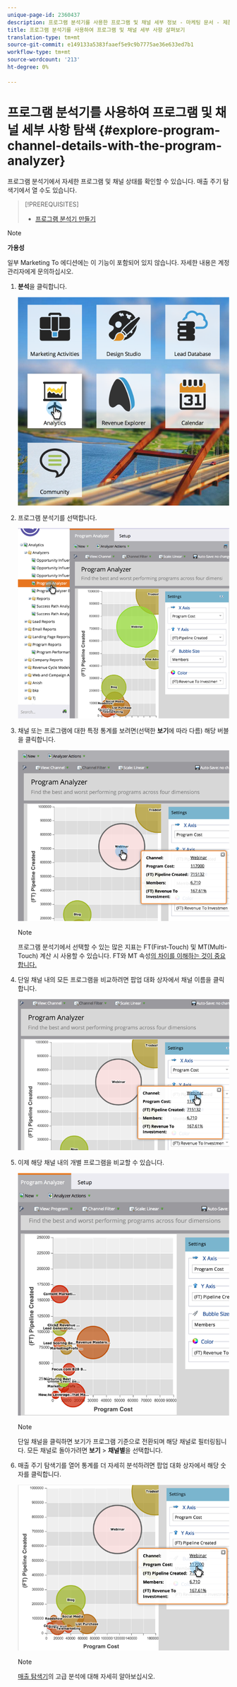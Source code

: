 ```yaml
---
unique-page-id: 2360437
description: 프로그램 분석기를 사용한 프로그램 및 채널 세부 정보 - 마케팅 문서 - 제품 설명서
title: 프로그램 분석기를 사용하여 프로그램 및 채널 세부 사항 살펴보기
translation-type: tm+mt
source-git-commit: e149133a5383faaef5e9c9b7775ae36e633ed7b1
workflow-type: tm+mt
source-wordcount: '213'
ht-degree: 0%

---
```



# 프로그램 분석기를 사용하여 프로그램 및 채널 세부 사항 탐색 {#explore-program-channel-details-with-the-program-analyzer}

프로그램 분석기에서 자세한 프로그램 및 채널 상태를 확인할 수 있습니다. 매출 주기 탐색기에서 열 수도 있습니다.

>[!PREREQUISITES]
>
>* [프로그램 분석기 만들기](create-a-program-analyzer.md)


>[!NOTE]
>
>**가용성**
>
>일부 Marketing To 에디션에는 이 기능이 포함되어 있지 않습니다. 자세한 내용은 계정 관리자에게 문의하십시오.

1. **분석**&#x200B;을 클릭합니다.

   ![](assets/image2015-4-28-12-3a54-3a47.png)

1. 프로그램 분석기를 선택합니다.

   ![](assets/image2015-4-28-12-3a56-3a46.png)

1. 채널 또는 프로그램에 대한 특정 통계를 보려면(선택한 **보기**&#x200B;에 따라 다름) 해당 버블을 클릭합니다.

   ![](assets/image2015-4-28-12-3a57-3a14.png)

   >[!NOTE]
   >
   >프로그램 분석기에서 선택할 수 있는 많은 지표는 FT(First-Touch) 및 MT(Multi-Touch) 계산 시 사용할 수 있습니다. FT와 MT 속성[의 차이를 이해하는 것이 중요합니다.](/help/marketo/product-docs/reporting/revenue-cycle-analytics/revenue-tools/attribution/understanding-attribution.md)

1. 단일 채널 내의 모든 프로그램을 비교하려면 팝업 대화 상자에서 채널 이름을 클릭합니다.

   ![](assets/image2015-4-28-12-3a59-3a36.png)

1. 이제 해당 채널 내의 개별 프로그램을 비교할 수 있습니다.

   ![](assets/image2015-4-28-13-3a0-3a14.png)

   >[!NOTE]
   >
   >단일 채널을 클릭하면 보기가 프로그램 기준으로 전환되며 해당 채널로 필터링됩니다. 모든 채널로 돌아가려면 **보기** > **채널별**&#x200B;을 선택합니다.

1. 매출 주기 탐색기를 열어 통계를 더 자세히 분석하려면 팝업 대화 상자에서 해당 숫자를 클릭합니다.

   ![](assets/image2015-4-28-13-3a1-3a35.png)

   >[!NOTE]
   >
   >[매출 탐색기](http://docs.marketo.com/display/docs/revenue+explorer)의 고급 분석에 대해 자세히 알아보십시오.
